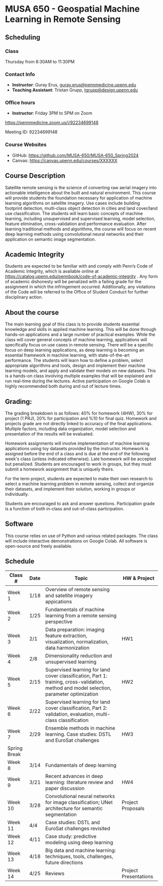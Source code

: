 # MUSA 650 - Geospatial Machine Learning in Remote Sensing 

## Scheduling

### Class

Thursday from 8:30AM to 11:30PM

### Contact Info

- **Instructor**: Guray Erus, guray.erus@pennmedicine.upenn.edu
- **Teaching Assistant**: Tristan Grupp, tgrupp@design.upenn.edu

### Office hours

- **Instructor**: Friday 3PM to 5PM on Zoom 

https://pennmedicine.zoom.us/j/92234699148

Meeting ID: 92234699148

### Course Websites

- GitHub: https://github.com/MUSA-650/MUSA-650_Spring2024
- Canvas: https://canvas.upenn.edu/courses/XXXXXX 

## Course Description

Satellite remote sensing is the science of converting raw aerial imagery into actionable intelligence about the built and natural environment. This course will provide students the foundation necessary for application of machine learning algorithms on satellite imagery. Use cases include building footprint detection, multi-class object detection in cities and land cover/land use classification. The students will learn basic concepts of machine learning, including unsupervised and supervised learning, model selection, feature elimination, cross-validation and performance evaluation. After learning traditional methods and algorithms, the course will focus on recent deep learning methods using convolutional neural networks and their application on semantic image segmentation.

## Academic Integrity

Students are expected to  be familiar with and comply with Penn’s Code of Academic Integrity, which is available online at https://catalog.upenn.edu/pennbook/code-of-academic-integrity . Any form of academic dishonesty will be penalized with a failing grade for the assignment in which the infringement occurred. Additionally, any violations of the Code will be referred to the Office of Student Conduct for further disciplinary action.

## About the course

The main learning goal of this class is to provide students essential knowledge and skills in applied machine learning. This will be done through hands-on applications and a large number of practical examples. While the class will cover general concepts of machine learning, applications will specifically focus on use cases in remote sensing. There will be a specific focus on deep learning applications, as deep learning is becoming an essential framework in machine learning, with state-of-the-art performance. The students will learn how to define a problem, select appropriate algorithms and tools, design and implement their machine learning models, and apply and validate their models on new datasets. This is a hands-on class involving multiple examples that will be explained and run real-time during the lectures. Active participation on Google Colab is highly recommended both during and out of lecture times.

## Grading: 

The grading breakdown is as follows: 40% for homework (4HW), 30% for project (1 PRJ), 20% for participation and %10 for final quiz. Homework and projects grade are not directly linked to accuracy of the final applications. Multiple factors, including data organization, model selection and presentation of the results will be evaluated.

Homework assignments will involve implementation of machine learning applications using toy datasets provided by the instructor. Homework is assigned before the end of a class and is due at the end of the following week's class (unless indicated otherwise). Late homework will be accepted but penalized. Students are encouraged to work in groups, but they must submit a homework assignment that is uniquely theirs.

For the term project, students are expected to make their own research to select a machine learning problem in remote sensing, collect and organize their datasets, and implement their solution, working in groups or individually.

Students are encouraged to ask and answer questions. Participation grade is a function of both in-class and out-of-class participation.

## Software

This course relies on use of Python and various related packages. The class will include interactive demonstrations on Google Colab. All software is open-source and freely available.

## Schedule

| Class #                | Date  | Topic                            | HW & Project |
| ---------------------- | ----- | -------------------------------- | ------------ |
| Week 1                 | 1/18  | Overview of remote sensing and satellite imagery appications | |
| Week 2                 | 1/25  | Fundamentals of machine learning from a remote sensing perspective | |
| Week 3                 | 2/1  | Data preparation: imaging feature extraction, visualization, normalization, data harmonization |  HW1 |
| Week 4                 | 2/8   | Dimensionality reduction and unsupervised learning | | 
| Week 5                 | 2/15   | Supervised learning for land cover classification, Part 1: training, cross-validation, method and model selection, parameter optimization | HW2 |
| Week 6                 | 2/22  | Supervised learning for land cover classification, Part 2: validation, evaluation, multi-class classification | |
| Week 7                 | 2/29  | Ensemble methods in machine learning. Case studies: DSTL and EuroSat challenges | HW3 |
| Spring Break           |      | | | 
| Week 8                 | 3/14  | Fundamentals of deep learning | |
| Week 9                 | 3/21  | Recent advances in deep learning: literature review and paper discussion | HW4 |
| Week 10                | 3/28  | Convolutional neural networks for image classification; UNet architecture for semantic segmentation  | Project Proposals |
| Week 11                | 4/4  | Case studies: DSTL and EuroSat challenges revisited | |
| Week 12                | 4/11  | Case study: predictive modeling using deep learning |  |
| Week 13                | 4/18  | Big data and machine learning: techniques, tools, challenges, future directions | |
| Week 14                | 4/25  | Reviews | Project Presentations |

